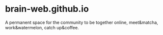 # brain-web.github.io
A permanent space for the  community to be together online, meet&amp;matcha, work&amp;watermelon, catch up&amp;coffee.
